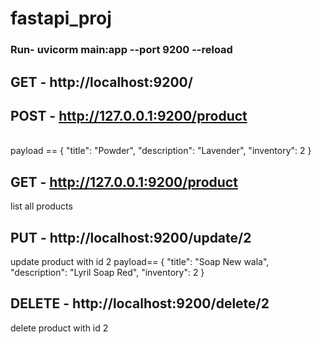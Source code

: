 # fastapi_proj

### Run- uvicorm main:app --port 9200 --reload


## GET - http://localhost:9200/

## POST - http://127.0.0.1:9200/product
<br>
payload ==
{
    "title": "Powder",
    "description": "Lavender",
    "inventory": 2
}

## GET - http://127.0.0.1:9200/product
list all products

## PUT - http://localhost:9200/update/2
update product with id 2
payload==
{
    "title": "Soap New wala",
    "description": "Lyril Soap Red",
    "inventory": 2
}

## DELETE - http://localhost:9200/delete/2
delete product with id 2
